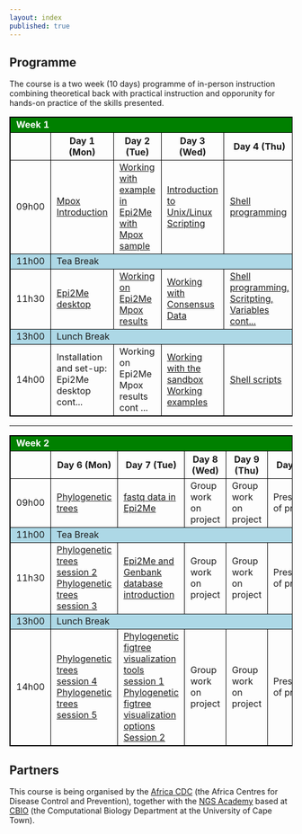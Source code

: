 ```yaml
---
layout: index
published: true
---
```

## Programme

The course is a two week (10 days) programme of in-person instruction combining theoretical back with practical instruction and opporunity for hands-on practice of the skills presented.

<!-- LEAVE THIS TABLE ALONE - the rest of the page continues where it says BELOWTHETABLE -->

<style>
    td, th, table { border: 1px solid black; }
    td, th {padding-left: 10px; padding-right: 10px; }
    th { font-weight: bold }
    .break { background: lightblue; }
    .weekheader { background: green; color: white }
</style>
<div class="table-responsive-sm">
<table>
  <tr class="weekheader">
    <td colspan="6">
      <strong>Week 1</strong>
    </td>
  </tr>
  <tr style="border: 1px solid black;">
    <td></td>
    <th>Day 1 (Mon)</th>
    <th>Day 2 (Tue)</th>
    <th>Day 3 (Wed)</th>
    <th>Day 4 (Thu)</th>
    <th>Day 5 (Fri)</th>
  </tr>
  <tr>
    <td>09h00</td>
    <td><a href="https://www.youtube.com/watch?v=aWQ4-Bj-CZE&list=PL0uR29Znf38wK7RyxTiG5_q6o3b8U5_iK&index=19" target="_blank">Mpox Introduction</a> </td>
    <td><a href="https://www.youtube.com/watch?v=nBxXvkRDaW0&list=PL0uR29Znf38wK7RyxTiG5_q6o3b8U5_iK&index=17" target="_blank">Working with example in Epi2Me with Mpox sample</a> 
 </td>
    <td><a href="https://www.youtube.com/watch?v=Fu91OjqVVY8&list=PL0uR29Znf38wK7RyxTiG5_q6o3b8U5_iK&index=14" target="_blank">Introduction to Unix/Linux Scripting</a></td>
    <td><a href="https://www.youtube.com/watch?v=quR9BDARcYo&list=PL0uR29Znf38wK7RyxTiG5_q6o3b8U5_iK&index=11" target="_blank">Shell programming</a></td>
    <td><a href="https://www.youtube.com/watch?v=ZMK2X1OGWQc&list=PL0uR29Znf38wK7RyxTiG5_q6o3b8U5_iK&index=8" target="_blank">Shell programming using fastqc files</a></td>
  </tr>
  <tr class="break">
    <td>11h00</td>
    <td colspan="5">Tea Break</td>
  </tr>
  <tr>
    <td>11h30</td>
    <td><a href="https://www.youtube.com/watch?v=B62er-d4Fks&list=PL0uR29Znf38wK7RyxTiG5_q6o3b8U5_iK&index=18" target="_blank">Epi2Me desktop</a>   </td>
    <td><a href="https://www.youtube.com/watch?v=XQDSwIzbtZs&list=PL0uR29Znf38wK7RyxTiG5_q6o3b8U5_iK&index=16" target="_blank">Working on Epi2Me Mpox results</a>  </td>
    <td><a href="https://www.youtube.com/watch?v=x762Itu6KaU&list=PL0uR29Znf38wK7RyxTiG5_q6o3b8U5_iK&index=15" target="_blank">Working with Consensus Data</a></td>
    <td><a href="https://www.youtube.com/watch?v=cT3aOAyihN0&list=PL0uR29Znf38wK7RyxTiG5_q6o3b8U5_iK&index=9" target="_blank">Shell programming, Scritpting, Variables cont...</a></td>
    <td><a href="https://www.youtube.com/watch?v=B0c2G-ALfyU&list=PL0uR29Znf38wK7RyxTiG5_q6o3b8U5_iK&index=7" target="_blank">Shell programming using fastqc files cont...</a></td>
  </tr>
  <tr class="break">
    <td>13h00</td>
    <td colspan="5">Lunch Break</td>
  </tr>
  <tr>
    <td>14h00</td>
    <td>Installation and set-up: Epi2Me desktop cont... </td>
    <td>Working on Epi2Me Mpox results cont ...</td>
    <td><a href="https://www.youtube.com/watch?v=XgTmY_NfKGE&list=PL0uR29Znf38wK7RyxTiG5_q6o3b8U5_iK&index=13" target="_blank">Working with the sandbox</a> <br>
    <a href="https://www.youtube.com/watch?v=K2xL1Se3RHQ&list=PL0uR29Znf38wK7RyxTiG5_q6o3b8U5_iK&index=12" target="_blank">Working examples</a>
    </td>
    <td> <a href="https://www.youtube.com/watch?v=czgJ-f6OiQQ&list=PL0uR29Znf38wK7RyxTiG5_q6o3b8U5_iK&index=10" target="_blank">Shell scripts</a></td>
    <td><a href="https://www.youtube.com/watch?v=kYTR0Hdy1HA&list=PL0uR29Znf38wK7RyxTiG5_q6o3b8U5_iK&index=6" target="_blank">Nextflow</a></td>
  </tr>
</table>

<hr>

<table>
  <tr class="weekheader">
    <td colspan="6"><strong>Week 2</strong></td>
  </tr>
  <tr>
    <td></td>
    <th>Day 6 (Mon)</th>
    <th>Day 7 (Tue)</th>
    <th>Day 8 (Wed)</th>
    <th>Day 9 (Thu)</th>
    <th>Day 10 (Fri)</th>
  </tr>
  <tr>
    <td>09h00</td>
    <td><a href="https://www.youtube.com/watch?v=FQt7trw_zTU&list=PL0uR29Znf38wK7RyxTiG5_q6o3b8U5_iK&index=3" target="_blank">Phylogenetic trees</a> </td>
    <td><a href="https://www.youtube.com/watch?v=W00EVKP5tm8&list=PL0uR29Znf38wK7RyxTiG5_q6o3b8U5_iK&index=20" target="_blank">fastq data in Epi2Me</a></td>
    <td>Group work on project</td>
    <td>Group work on project</td>
    <td>Presentations of projects</td>
  </tr>
  <tr class="break">
    <td>11h00</td>
    <td colspan="5">Tea Break</td>
  </tr>
  <tr>
    <td>11h30</td>
    <td><a href="https://www.youtube.com/watch?v=P77qNYgMh9w&list=PL0uR29Znf38wK7RyxTiG5_q6o3b8U5_iK&index=4" target="_blank">Phylogenetic trees session 2</a><br>
    <a href=" https://www.youtube.com/watch?v=qLfoacwwtVQ&list=PL0uR29Znf38wK7RyxTiG5_q6o3b8U5_iK&index=5" target="_blank">Phylogenetic trees session 3</a>
    </td>
    <td><a href="https://www.youtube.com/watch?v=gDdNhbuMxk0&list=PL0uR29Znf38wK7RyxTiG5_q6o3b8U5_iK&index=21" target="_blank">Epi2Me and Genbank database introduction</a></td>
    <td>Group work on project</td>
    <td>Group work on project</td>
    <td>Presentations of projects</td>
  </tr>
  <tr class="break">
    <td>13h00</td>
    <td colspan="5">Lunch Break</td>
  </tr>
  <tr>
    <td>14h00</td>
    <td>
    <a href="https://www.youtube.com/watch?v=ZVSSFgDAqJs&list=PL0uR29Znf38wK7RyxTiG5_q6o3b8U5_iK&index=2" target="_blank">Phylogenetic trees session 4</a><br>
    <a href="https://www.youtube.com/watch?v=Odafq3resOM&list=PL0uR29Znf38wK7RyxTiG5_q6o3b8U5_iK&index=1" target="_blank">Phylogenetic trees session 5</a>
    </td>
    <td><a href="https://www.youtube.com/watch?v=sbyObA5Vmng&list=PL0uR29Znf38wK7RyxTiG5_q6o3b8U5_iK&index=22" target="_blank"> Phylogenetic figtree visualization tools session 1</a><br>
    <a href="https://www.youtube.com/watch?v=diRdhdE8I4g&list=PL0uR29Znf38wK7RyxTiG5_q6o3b8U5_iK&index=23" target="_blank"> Phylogenetic figtree visualization options Session 2</a>
    </td>
    <td>Group work on project</td>
    <td>Group work on project</td>
    <td>Presentations of projects</td>
  </tr>
</table>

</div>



<!-- BELOWTHETABLE -->

## Partners

This course is being organised by the [Africa CDC](https://africacdc.org) (the Africa Centres for Disease Control and Prevention), together with the [NGS Academy](https://uct-cbio.github.io/ngs-academy/) based at [CBIO](https://health.uct.ac.za/computational-biology/) (the Computational Biology Department at the University of Cape Town).

<p style="display: flex; justify-content: center; align-items: center;">
  <!-- <img src="img/africacdc_logo.png" width="48%" align="top">
  <img src="img/uct-logo.svg" width="48%" align="top"> -->
</p>
